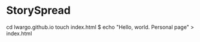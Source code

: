 # StorySpread
cd lwargo.github.io
touch index.html
$ echo "Hello, world. Personal page" > index.html

